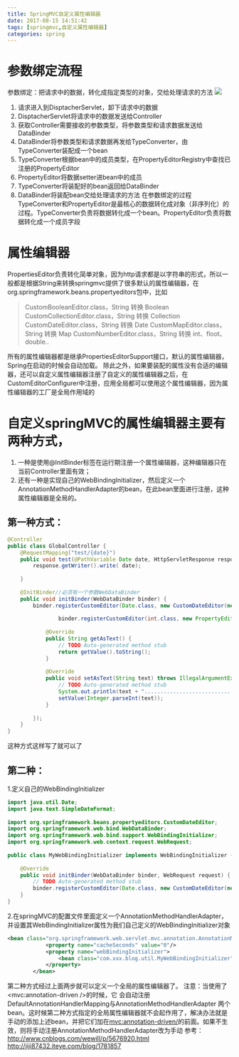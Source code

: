 ```yaml
---
title: SpringMVC自定义属性编辑器
date: 2017-08-15 14:51:42
tags: [springmvc,自定义属性编辑器]
categories: spring
---
```

# 参数绑定流程
参数绑定：把请求中的数据，转化成指定类型的对象，交给处理请求的方法
 ![](http://i.imgur.com/Pw0rmxB.jpg)
1. 请求进入到DisptacherServlet，卸下请求中的数据
2. DisptacherServlet将请求中的数据发送给Controller
3. 获取Controller需要接收的参数类型，将参数类型和请求数据发送给DataBinder
4. DataBinder将参数类型和请求数据再发给TypeConverter，由TypeConverter装配成一个bean
5. TypeConverter根据bean中的成员类型，在PropertyEditorRegistry中查找已注册的PropertyEditor
6. PropertyEditor将数据setter进bean中的成员
7. TypeConverter将装配好的bean返回给DataBinder
8. DataBinder将装配bean交给处理请求的方法
在参数绑定的过程TypeConverter和PropertyEditor是最核心的数据转化成对象（非序列化）的过程。TypeConverter负责将数据转化成一个bean。PropertyEditor负责将数据转化成一个成员字段
<!--more-->

# 属性编辑器
PropertiesEditor负责转化简单对象，因为http请求都是以字符串的形式，所以一般都是根据String来转换springmvc提供了很多默认的属性编辑器，在org.springframework.beans.propertyeditors包中，比如

> CustomBooleanEditor.class，String 转换 Boolean
> CustomCollectionEditor.class，String 转换 Collection
> CustomDateEditor.class，String 转换 Date
> CustomMapEditor.class，String 转换 Map
> CustomNumberEditor.class，String 转换  int、floot、double..

所有的属性编辑器都是继承PropertiesEditorSupport接口，默认的属性编辑器，Spring在启动的时候会自动加载。
除此之外，如果要装配的属性没有合适的编辑器，还可以自定义属性编辑器注册了自定义的属性编辑器之后，在CustomEditorConfigurer中注册，应用全局都可以使用这个属性编辑器，因为属性编辑器的工厂是全局作用域的

# 自定义springMVC的属性编辑器主要有两种方式，
1.	一种是使用@InitBinder标签在运行期注册一个属性编辑器，这种编辑器只在当前Controller里面有效；
2.	还有一种是实现自己的WebBindingInitializer，然后定义一个AnnotationMethodHandlerAdapter的bean，在此bean里面进行注册，这种属性编辑器是全局的。
## 第一种方式：

```java
@Controller  
public class GlobalController {       
    @RequestMapping("test/{date}")  
    public void test(@PathVariable Date date, HttpServletResponse response) throws IOException  
        response.getWriter().write( date);  
  
    }  
      
    @InitBinder//必须有一个参数WebDataBinder  
    public void initBinder(WebDataBinder binder) {  
        binder.registerCustomEditor(Date.class, new CustomDateEditor(new SimpleDateFormat("yyyy-MM-dd"), false));  
  
                binder.registerCustomEditor(int.class, new PropertyEditorSupport() {  
  
            @Override  
            public String getAsText() {  
                // TODO Auto-generated method stub  
                return getValue().toString();  
            }  
  
            @Override  
            public void setAsText(String text) throws IllegalArgumentException {  
                // TODO Auto-generated method stub  
                System.out.println(text + "...........................................");  
                setValue(Integer.parseInt(text));  
            }  
              
        });  
    }     
}  
```
  这种方式这样写了就可以了
## 第二种：
1.定义自己的WebBindingInitializer

```java
import java.util.Date;  
import java.text.SimpleDateFormat;  
  
import org.springframework.beans.propertyeditors.CustomDateEditor;  
import org.springframework.web.bind.WebDataBinder;  
import org.springframework.web.bind.support.WebBindingInitializer;  
import org.springframework.web.context.request.WebRequest;  
  
public class MyWebBindingInitializer implements WebBindingInitializer {  
  
    @Override  
    public void initBinder(WebDataBinder binder, WebRequest request) {  
        // TODO Auto-generated method stub  
        binder.registerCustomEditor(Date.class, new CustomDateEditor(new SimpleDateFormat("yyyy-MM-dd"), false));  
    }  
} 
``` 
2.在springMVC的配置文件里面定义一个AnnotationMethodHandlerAdapter，并设置其WebBindingInitializer属性为我们自己定义的WebBindingInitializer对象

```xml
<bean class="org.springframework.web.servlet.mvc.annotation.AnnotationMethodHandlerAdapter">    
	        <property name="cacheSeconds" value="0"/>    
	        <property name="webBindingInitializer">    
	            <bean class="com.xxx.blog.util.MyWebBindingInitializer"/>    
	        </property>    
	    </bean>
```    
 第二种方式经过上面两步就可以定义一个全局的属性编辑器了。
注意：当使用了<mvc:annotation-driven />的时候，它 会自动注册DefaultAnnotationHandlerMapping与AnnotationMethodHandlerAdapter 两个bean。这时候第二种方式指定的全局属性编辑器就不会起作用了，解决办法就是手动的添加上述bean，并把它们加在<mvc:annotation-driven/>的前面。如果不生效，则将手动注册AnnotationMethodHandlerAdapter改为手动
参考：http://www.cnblogs.com/wewill/p/5676920.html
     http://jiji87432.iteye.com/blog/1781857
